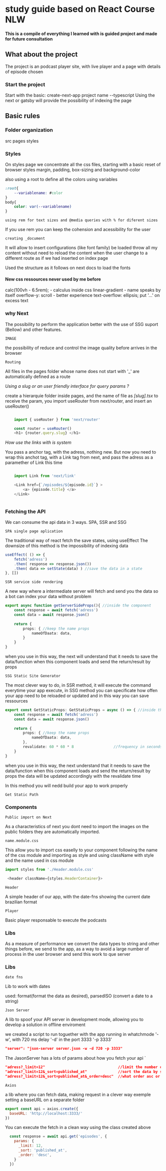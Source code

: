 # study guide based on React Course NLW

#### This is a compile of everything I learned with is guided project and made for future consultation

## What about the project

The project is an podcast player site, with live player and a page with details of episode chosen

### Start the project

Start with the basic: create-next-app project name --typescript
Using the next or gatsby will provide the possibility of indexing the page 


## Basic rules

### Folder organization 

src
	pages
	styles

### Styles

On styles page we concentrate all the css files, starting with a basic reset of browser styles
margin, padding, box-sizing and background-color

also using a root to define all the colors using variables

```css
:root{
	--variablename: #color
}
body{
	color: var(--variablename)
}
```

`using rem for text sizes and @media queries with % for diferent sizes`

If you use rem you can keep the cohension and acessibility for the user

`creating _document`

It will allow to insert configurations (like font family) be loaded throw all my content without need to reload the content
when the user change to a different route as if we had inserted on index page

Used the structure as it follows on next docs to load the fonts

#### New css ressources never used by me before

calc(100vh - 6.5rem); - calculus inside css
linear-gradient - name speaks by itself
overflow-y: scroll - better experience
text-overflow: ellipsis; put '...' on excess text

### why Next

The possibility to perform the application better with the use of SSG suport (Bellow) and other features.

`IMAGE`

the possibility of reduce and control the image quality before arrives in the browser

`Routing`

All files in the pages folder whose name does not start with '_' are automatically
defined as a route

*Using a slug or an user friendly interface for query params ?*

create a hierarquie folder inside pages, and the name of file as *[slug].tsx*
to receive the param, you import useRouter from next/router, and insert an useRouter()

```typescript

	import { useRouter } from 'next/router'

	const router = useRouter()
	<h1> {router.query.slug} </h1>
```

*How use the links with is system*

You pass a anchor tag, with the adress, nothing new.
But now you need to wrap this anchot tag, with a Link tag from next, and pass the adress
as a paramether of Link this time

```Javascript 

	import Link from 'next/link'

	<Link href={`/episodes/${episode.id}`} >
		<a> {episode.title} </a>
	</Link>
	
```

### Fetching the API

We can consume the api data in 3 ways.
SPA, SSR and SSG

`SPA single page aplication`

The traditional way of react fetch the save states, using useEffect
The downsize of this method is the impossibility of indexing data 

```typescript
useEffect( () => {
	fetch('adress')
	.then( response => response.json())
	.then( data => setState(data) ) //save the data in a state
}, [])
```

`SSR service side rendering`

A new way where a intermediate server will fetch and send you the data
so a bot can index your data without problem

```typescript
export async function getServerSideProps(){ //inside the component
	const response = await fetch('adress')
	const data = await response.json()
	
	return {
		props: { //keep the name props
			nameOfDaata: data,
		}
	}
}
```
when you use in this way, the next will understand that it needs to save the data/function when this component loads
and send the return/result by props


`SSG Static Site Generator`

The most clever way to do, in SSR method, it will execute the command everytime your app execute,
in SSG method you can specificate how offen your app need to be reloaded or updated
and in this way you can save ressources

```typescript
export const GetStaticProps: GetStaticProps = async () => { //inside the component
	const response = await fetch('adress')
	const data = await response.json()
	
	return {
		props: { //keep the name props
			nameOfDaata: data,
		},
		revalidate: 60 * 60 * 8                  //frequency in seconds of data update. in the exemple 8 hours
	}
}
```
when you use in this way, the next understand that it needs to save the data/function when this component loads
and send the return/result by props
the data will be updated accordingly with the revalidate time

In this method you will nedd build your app to work properly

`Get Static Path`

### Components

`Public import on Next`

As a characteristics of next you dont need to import the images on the public folders
they are automatically imported.

`name.module.css`

This allow you to import css easelly to your component following the name of the css module
and importing as style and using className with style and the name used in css module

```typescript
import styles from './Header.module.css'

 <header className={styles.HeaderContainer}>
```

`Header`

A simple header of our app, with the date-fns showing the current date brazilian format

`Player`

Basic player responsable to execute the podcasts

### Libs

As a measure of performance we convert the data types to string and other things before,
we send to the app, as a way to avoid a large number of process in the user browser and send this 
work to que server

### Libs

`date fns`

Lib to work with dates

used: format(format the data as desired), parsedISO (convert a date to a string)

`Json Server`

A lib to spoof your API server in development mode, allowing you to 
develop a solution in offline enviroment

we created a script to run toguether with the app
running in whatchmode '-w', with 720 ms delay '-d' in the port 3333 '-p 3333'

```json
"server": "json-server server.json -w -d 720 -p 3333"
```
The JasonServer has a lots of params about how you fetch your api
 `
 ```json
 "adress?_limit=12"     							//limit the number of requisitions
 "adress?_limit=12&_sort=published_at"	    		//sort the data by something
 "adress?_limit=12&_sort=published_at&_order=desc"	//what order asc or desc
 ```

 `Axios`

 a lib where you can fetch data, making request in a clever way
 exemple setting a baseURL on a separate folder 

  ```javascript
export const api = axios.create({
    baseURL: 'http://localhost:3333/'
})
```

You can execute the fetch in a clean way using the class created above 

```javascript
  const response = await api.get('episodes', {
    params: {
      _limit: 12,
      _sort: 'published_at',
      _order: 'desc',
    }
  })
  ```